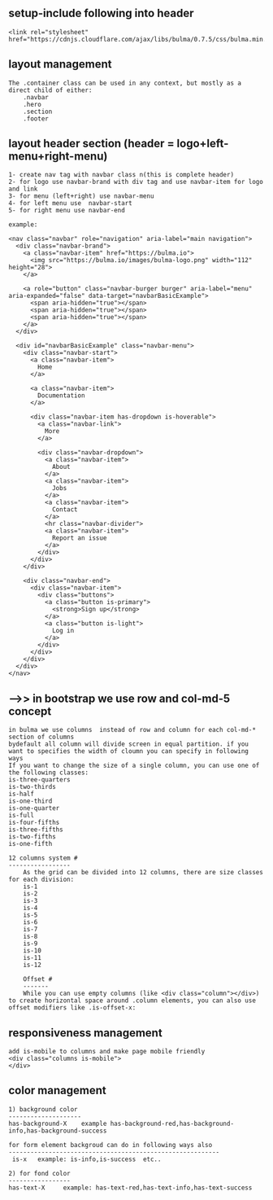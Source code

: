 setup-include following into header
--------------------------------------
    <link rel="stylesheet" href="https://cdnjs.cloudflare.com/ajax/libs/bulma/0.7.5/css/bulma.min.css">

layout management
------------------
    
    The .container class can be used in any context, but mostly as a direct child of either:
        .navbar
        .hero
        .section
        .footer
    
    
layout header section  (header = logo+left-menu+right-menu)
------------------------
    1- create nav tag with navbar class n(this is complete header)
    2- for logo use navbar-brand with div tag and use navbar-item for logo and link
    3- for menu (left+right) use navbar-menu 
    4- for left menu use  navbar-start
    5- for right menu use navbar-end
    
    example:
    
    <nav class="navbar" role="navigation" aria-label="main navigation">
      <div class="navbar-brand">
        <a class="navbar-item" href="https://bulma.io">
          <img src="https://bulma.io/images/bulma-logo.png" width="112" height="28">
        </a>

        <a role="button" class="navbar-burger burger" aria-label="menu" aria-expanded="false" data-target="navbarBasicExample">
          <span aria-hidden="true"></span>
          <span aria-hidden="true"></span>
          <span aria-hidden="true"></span>
        </a>
      </div>

      <div id="navbarBasicExample" class="navbar-menu">
        <div class="navbar-start">
          <a class="navbar-item">
            Home
          </a>

          <a class="navbar-item">
            Documentation
          </a>

          <div class="navbar-item has-dropdown is-hoverable">
            <a class="navbar-link">
              More
            </a>

            <div class="navbar-dropdown">
              <a class="navbar-item">
                About
              </a>
              <a class="navbar-item">
                Jobs
              </a>
              <a class="navbar-item">
                Contact
              </a>
              <hr class="navbar-divider">
              <a class="navbar-item">
                Report an issue
              </a>
            </div>
          </div>
        </div>

        <div class="navbar-end">
          <div class="navbar-item">
            <div class="buttons">
              <a class="button is-primary">
                <strong>Sign up</strong>
              </a>
              <a class="button is-light">
                Log in
              </a>
            </div>
          </div>
        </div>
      </div>
    </nav>
    
-->> in bootstrap we use row and col-md-5 concept
--------------------------------------------------    
    in bulma we use columns  instead of row and column for each col-md-* section of columns
    bydefault all column will divide screen in equal partition. if you want to specifies the width of cloumn you can specify in following ways
    If you want to change the size of a single column, you can use one of the following classes:
    is-three-quarters
    is-two-thirds
    is-half
    is-one-third
    is-one-quarter
    is-full
    is-four-fifths
    is-three-fifths
    is-two-fifths
    is-one-fifth
    
    12 columns system #
    -----------------
        As the grid can be divided into 12 columns, there are size classes for each division:
        is-1
        is-2
        is-3
        is-4
        is-5
        is-6
        is-7
        is-8
        is-9
        is-10
        is-11
        is-12
        
        Offset #
        -------
        While you can use empty columns (like <div class="column"></div>) to create horizontal space around .column elements, you can also use offset modifiers like .is-offset-x:
        
        
        
        
    
responsiveness management
-------------------------
    add is-mobile to columns and make page mobile friendly
    <div class="columns is-mobile">
    </div>




color management
----------------
    1) background color
    --------------------
    has-background-X    example has-background-red,has-background-info,has-background-success
    
    for form element backgroud can do in following ways also
    ----------------------------------------------------------
     is-x   example: is-info,is-success  etc..

    2) for fond color
    -----------------
    has-text-X     example: has-text-red,has-text-info,has-text-success
    
    
    
